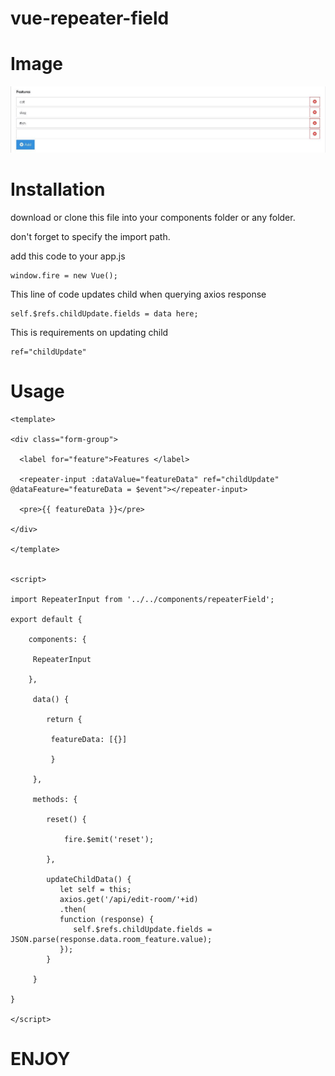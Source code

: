 # vue-repeater-field

# Image
<img src="repeater-img.JPG">

# Installation
download or clone this file into your components folder or any folder.

don't forget to specify the import path.

add this code to your app.js

      
    window.fire = new Vue();
    
   This line of code updates child when querying axios response
   
    self.$refs.childUpdate.fields = data here;
    
   This is requirements on updating child
   
    ref="childUpdate"


# Usage

    <template>
  
    <div class="form-group">
    
      <label for="feature">Features </label>

      <repeater-input :dataValue="featureData" ref="childUpdate" @dataFeature="featureData = $event"></repeater-input>

      <pre>{{ featureData }}</pre>
  
    </div> 

    </template>


    <script>
  
    import RepeaterInput from '../../components/repeaterField';

    export default {

        components: {

         RepeaterInput

        },

         data() {

            return {

             featureData: [{}]

             }

         },
         
         methods: {
         
            reset() {
         
                fire.$emit('reset');
         
            },
            
            updateChildData() {
               let self = this;
               axios.get('/api/edit-room/'+id)
               .then(
               function (response) {
                  self.$refs.childUpdate.fields = JSON.parse(response.data.room_feature.value);
               });
            }
         
         }

    }

    </script>




# ENJOY
